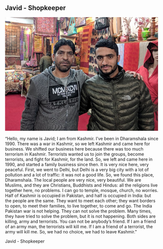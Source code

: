 ## Javid - Shopkeeper
![Javid](../images/javid.jpg)

“Hello, my name is Javid; I am from Kashmir. I’ve been in Dharamshala since 1990. There was a war in Kashmir, so we left Kashmir and came here for business. We shifted our business here because there was too much terrorism in Kashmir. Terrorists wanted us to join the groups, become terrorists, and fight for Kashmir, for the land. So, we left and came here in 1990, and started a family business since then.
It is very nice here, very peaceful. First, we went to Delhi, but Delhi is a very big city with a lot of pollution and a lot of traffic: it was not a good life. So, we found this place, Dharamshala. The local people are very nice, very beautiful.
We are Muslims, and they are Christians, Buddhists and Hindus: all the religions live together here, no problems. I can go to temple, mosque, church, no worries.
Half of Kashmir is occupied in Pakistan, and half is occupied in India: but the people are the same. They want to meet each other; they want borders to open, to meet their families, to live together, to come and go. The India Pakistan war is not helping. They can not solve the problem. Many times, they have tried to solve the problem, but it is not happening. Both sides are killing, army and terrorists. You can not be anybody’s friend. If I am a friend of an army man, the terrorists will kill me. If I am a friend of a terrorist, the army will kill me. So, we had no choice, we had to leave Kashmir."

Javid - Shopkeeper
